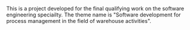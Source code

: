 This is a project developed for the final qualifying work on the software engineering speciailty. The theme name is "Software development for process management in the field of warehouse activities".
